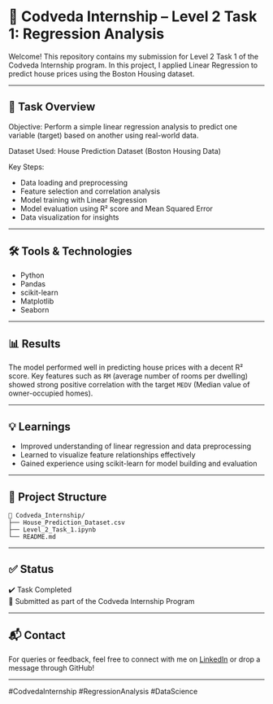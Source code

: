 # 🏡 Codveda Internship – Level 2 Task 1: Regression Analysis

Welcome! This repository contains my submission for Level 2 Task 1 of the Codveda Internship program. In this project, I applied Linear Regression to predict house prices using the Boston Housing dataset.

---

## 📌 Task Overview

Objective: 
Perform a simple linear regression analysis to predict one variable (target) based on another using real-world data.

Dataset Used: 
House Prediction Dataset (Boston Housing Data)

Key Steps:
- Data loading and preprocessing
- Feature selection and correlation analysis
- Model training with Linear Regression
- Model evaluation using R² score and Mean Squared Error
- Data visualization for insights

---

## 🛠️ Tools & Technologies

- Python   
- Pandas  
- scikit-learn  
- Matplotlib  
- Seaborn  

---

## 📊 Results

The model performed well in predicting house prices with a decent R² score. Key features such as `RM` (average number of rooms per dwelling) showed strong positive correlation with the target `MEDV` (Median value of owner-occupied homes).

---

## 💡 Learnings

- Improved understanding of linear regression and data preprocessing  
- Learned to visualize feature relationships effectively  
- Gained experience using scikit-learn for model building and evaluation

---

## 📂 Project Structure

```
📁 Codveda_Internship/
├── House_Prediction_Dataset.csv
├── Level_2_Task_1.ipynb
└── README.md
```

---

## ✅ Status

✔️ Task Completed  
📌 Submitted as part of the Codveda Internship Program

---

## 📬 Contact

For queries or feedback, feel free to connect with me on [LinkedIn]([https://www.linkedin.com](https://www.linkedin.com/in/amisha-bhagat-5094b628a)) or drop a message through GitHub!

---

#CodvedaInternship #RegressionAnalysis #DataScience


